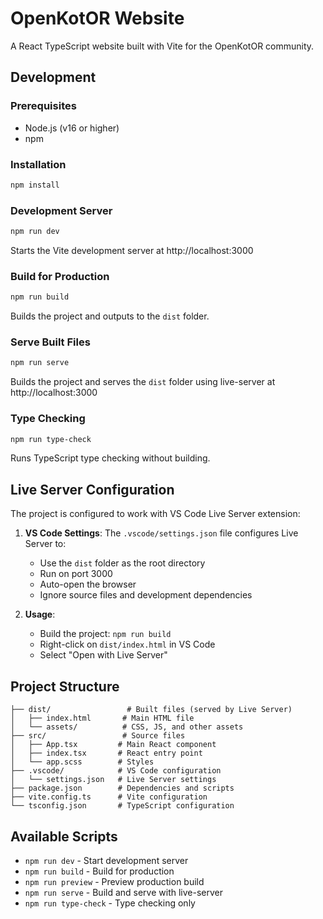 # OpenKotOR Website

A React TypeScript website built with Vite for the OpenKotOR community.

## Development

### Prerequisites
- Node.js (v16 or higher)
- npm

### Installation
```bash
npm install
```

### Development Server
```bash
npm run dev
```
Starts the Vite development server at http://localhost:3000

### Build for Production
```bash
npm run build
```
Builds the project and outputs to the `dist` folder.

### Serve Built Files
```bash
npm run serve
```
Builds the project and serves the `dist` folder using live-server at http://localhost:3000

### Type Checking
```bash
npm run type-check
```
Runs TypeScript type checking without building.

## Live Server Configuration

The project is configured to work with VS Code Live Server extension:

1. **VS Code Settings**: The `.vscode/settings.json` file configures Live Server to:
   - Use the `dist` folder as the root directory
   - Run on port 3000
   - Auto-open the browser
   - Ignore source files and development dependencies

2. **Usage**: 
   - Build the project: `npm run build`
   - Right-click on `dist/index.html` in VS Code
   - Select "Open with Live Server"

## Project Structure

```
├── dist/                 # Built files (served by Live Server)
│   ├── index.html       # Main HTML file
│   └── assets/          # CSS, JS, and other assets
├── src/                 # Source files
│   ├── App.tsx         # Main React component
│   ├── index.tsx       # React entry point
│   └── app.scss        # Styles
├── .vscode/            # VS Code configuration
│   └── settings.json   # Live Server settings
├── package.json        # Dependencies and scripts
├── vite.config.ts      # Vite configuration
└── tsconfig.json       # TypeScript configuration
```

## Available Scripts

- `npm run dev` - Start development server
- `npm run build` - Build for production
- `npm run preview` - Preview production build
- `npm run serve` - Build and serve with live-server
- `npm run type-check` - Type checking only
